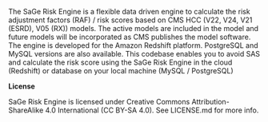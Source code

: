 The SaGe Risk Engine is a flexible data driven engine to calculate the risk adjustment factors (RAF) / risk scores based on CMS HCC (V22, V24, V21 (ESRD), V05 (RX)) models. The active models are included in the model and future models will be incorporated as CMS publishes the model software. The engine is developed for the Amazon Redshift platform. PostgreSQL and MySQL versions are also available. This codebase enables you to avoid SAS and calculate the risk score using the SaGe Risk Engine in the cloud (Redshift) or database on your local machine (MySQL / PostgreSQL)

<strong>License</strong>

SaGe Risk Engine is licensed under Creative Commons Attribution-ShareAlike 4.0 International (CC BY-SA 4.0). See LICENSE.md for more info.
